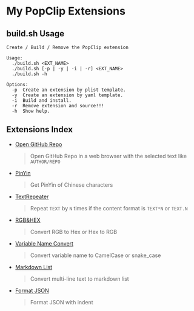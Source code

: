 # My PopClip Extensions

## build.sh Usage

```
Create / Build / Remove the PopClip extension

Usage:
  ./build.sh <EXT_NAME>
  ./build.sh [-p | -y | -i | -r] <EXT_NAME>
  ./build.sh -h

Options:
  -p  Create an extension by plist template.
  -y  Create an extension by yaml template.
  -i  Build and install.
  -r  Remove extension and source!!!
  -h  Show help.
```

## Extensions Index

- [Open GitHub Repo][ext1]

  > Open GitHub Repo in a web browser with the selected text like `AUTHOR/REPO`

- [PinYin][ext2]

  > Get PinYin of Chinese characters

- [TextRepeater][ext3]

  > Repeat `TEXT` by `N` times if the content format is `TEXT*N` or `TEXT.N`

- [RGB&HEX][ext4]

  > Convert RGB to Hex or Hex to RGB

- [Variable Name Convert][ext5]

  > Convert variable name to CamelCase or snake_case

- [Markdown List][ext6]

  > Convert multi-line text to markdown list

- [Format JSON][ext7]

  > Format JSON with indent

[popext]: https://github.com/pilotmoon/PopClip-Extensions
[ext1]: https://github.com/dofy/PopClip-Extensions/blob/master/_extensions/OpenGitHubRepo.popclipextz?raw=true
[ext2]: https://github.com/dofy/PopClip-Extensions/blob/master/_extensions/PinYin.popclipextz?raw=true
[ext3]: https://github.com/dofy/PopClip-Extensions/blob/master/_extensions/TextRepeater.popclipextz?raw=true
[ext4]: https://github.com/dofy/PopClip-Extensions/blob/master/_extensions/RGB%26HEX.popclipextz?raw=true
[ext5]: https://github.com/dofy/PopClip-Extensions/blob/master/_extensions/VarNameConvert.popclipextz?raw=true
[ext6]: https://github.com/dofy/PopClip-Extensions/blob/master/_extensions/MarkdownList.popclipextz?raw=true
[ext7]: https://github.com/dofy/PopClip-Extensions/blob/master/_extensions/FormatJSON.popclipextz?raw=true
